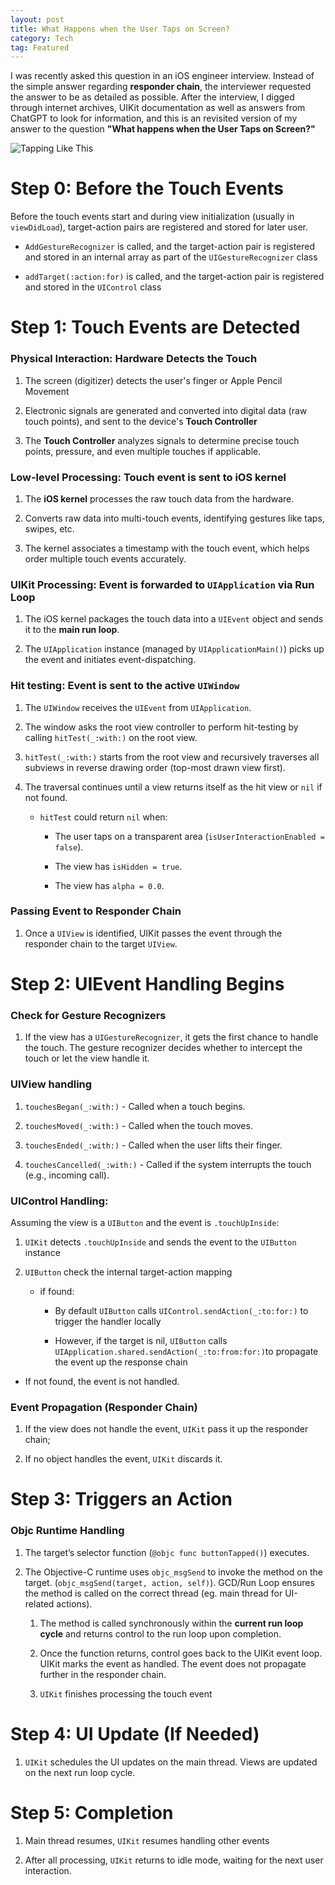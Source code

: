 ```yaml
---
layout: post
title: What Happens when the User Taps on Screen?
category: Tech
tag: Featured
---
```


I was recently asked this question in an iOS engineer interview. Instead of the simple answer regarding **responder chain**, the interviewer requested the answer to be as detailed as possible. After the interview, I digged through internet archives, UIKit documentation as well as answers from ChatGPT to look for information, and this is an revisited version of my answer to the question **"What happens when the User Taps on Screen?"** 

<img src="https://media2.giphy.com/media/v1.Y2lkPTc5MGI3NjExZ2pheWhzdW1wZXkxOHZvdXE2MHFuaGRpdzI2ZGljcHc2N2I2ZzJoNCZlcD12MV9pbnRlcm5hbF9naWZfYnlfaWQmY3Q9Zw/st3jqoJJn6qdGPv9br/giphy.gif" title="" alt="Tapping Like This" data-align="center">

<!--more-->

# Step 0: Before the Touch Events

Before the touch events start and during view initialization (usually in `viewDidLoad`), target-action pairs are registered and stored for later user. 

- `AddGestureRecognizer` is called, and the target-action pair is registered and stored in an internal array as part of the `UIGestureRecognizer` class

- `addTarget(:action:for)` is called, and the target-action pair is registered and stored in the `UIControl` class

# Step 1: Touch Events are Detected

### Physical Interaction: Hardware Detects the Touch

1. The screen (digitizer) detects the user's finger or Apple Pencil Movement

2. Electronic signals are generated and converted into digital data (raw touch points), and sent to the device's **Touch Controller**

3. The **Touch Controller** analyzes signals to determine precise touch points, pressure, and even multiple touches if applicable.

### Low-level Processing: Touch event is sent to iOS kernel

1. The **iOS kernel** processes the raw touch data from the hardware.

2. Converts raw data into multi-touch events, identifying gestures like taps, swipes, etc.

3. The kernel associates a timestamp with the touch event, which helps order multiple touch events accurately.

### UIKit Processing: Event is forwarded to `UIApplication` via Run Loop

1. The iOS kernel packages the touch data into a `UIEvent` object and sends it to the **main run loop**.

2. The `UIApplication` instance (managed by `UIApplicationMain()`) picks up the event and initiates event-dispatching.

### Hit testing: Event is sent to the active `UIWindow`

1. The `UIWindow` receives the `UIEvent` from `UIApplication`.

2. The window asks the root view controller to perform hit-testing by calling `hitTest(_:with:)` on the root view.

3. `hitTest(_:with:)` starts from the root view and recursively traverses all subviews in reverse drawing order (top-most drawn view first).

4. The traversal continues until a view returns itself as the hit view or `nil` if not found.
   
   - `hitTest` could return `nil` when:
     
     - The user taps on a transparent area (`isUserInteractionEnabled = false`).
     
     - The view has `isHidden = true`.
     
     - The view has `alpha = 0.0`.

### **Passing Event to Responder Chain**

1. Once a `UIView` is identified, UIKit passes the event through the responder chain to the target `UIView`.

# Step 2: **UIEvent Handling Begins**

### Check for Gesture Recognizers

1. If the view has a `UIGestureRecognizer`, it gets the first chance to handle the touch. The gesture recognizer decides whether to intercept the touch or let the view handle it.

### UIView handling

1. `touchesBegan(_:with:)` - Called when a touch begins.

2. `touchesMoved(_:with:)` - Called when the touch moves.

3. `touchesEnded(_:with:)` - Called when the user lifts their finger.

4. `touchesCancelled(_:with:)` - Called if the system interrupts the touch (e.g., incoming call).

### UIControl Handling:

Assuming the view is a `UIButton` and the event is `.touchUpInside`:

1. `UIKit` detects `.touchUpInside` and sends the event to the `UIButton` instance

2. `UIButton` check the internal target-action mapping
   
   - if found:
     
     - By default `UIButton` calls `UIControl.sendAction(_:to:for:)` to trigger the handler locally
     
     - However, if the target is nil, `UIButton` calls `UIApplication.shared.sendAction(_:to:from:for:)`to propagate the event up the response chain
- If not found, the event is not handled.

### **Event Propagation (Responder Chain)**

1. If the view does not handle the event, `UIKit` pass it up the responder chain;

2. If no object handles the event, `UIKit` discards it.

# Step 3: Triggers an Action

### Objc Runtime Handling

1. The target’s selector function (`@objc func buttonTapped()`) executes.

2. The Objective-C runtime uses `objc_msgSend` to invoke the method on the target. (`objc_msgSend(target, action, self)`). GCD/Run Loop ensures the method is called on the correct thread (eg. main thread for UI-related actions).
   
   1. The method is called synchronously within the **current run loop cycle** and returns control to the run loop upon completion.
   
   2. Once the function returns, control goes back to the UIKit event loop. UIKit marks the event as handled. The event does not propagate further in the responder chain.
   
   3. `UIKit` finishes processing the touch event

# Step 4: UI Update (If Needed)

1. `UIKit` schedules the UI updates on the main thread. Views are updated on the next run loop cycle.

# Step 5: Completion

1. Main thread resumes, `UIKit` resumes handling other events

2. After all processing, `UIKit` returns to idle mode, waiting for the next user interaction.
